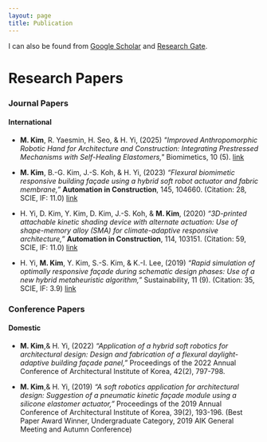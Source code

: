 ```yaml
---
layout: page
title: Publication
---
```



I can also be found from [Google Scholar](https://scholar.google.com/citations?user=j2HTPsAAAAAJ&hl=ko) and [Research Gate](https://www.researchgate.net/profile/Mijin-Kim-27).


# Research Papers

### Journal Papers

#### International

- **M. Kim**, R. Yaesmin, H. Seo, & H. Yi, (2025) _"Improved Anthropomorphic Robotic Hand for Architecture and Construction: Integrating Prestressed Mechanisms with Self-Healing Elastomers,"_ Biomimetics, 10 (5). [link](https://www.mdpi.com/2313-7673/10/5/284)

- **M. Kim**, B.-G. Kim, J.-S. Koh, & H. Yi, (2023) _“Flexural biomimetic responsive building façade using a hybrid soft robot actuator and fabric membrane,”_ **Automation in Construction**, 145, 104660.  (Citation: 28, SCIE, IF: 11.0) [link](https://www.sciencedirect.com/science/article/abs/pii/S0926580522005301?via%3Dihub) 

- H. Yi, D. Kim, Y. Kim, D. Kim, J.-S. Koh, & **M. Kim**, (2020) _“3D-printed attachable kinetic shading device with alternate actuation: Use of shape-memory alloy (SMA) for climate-adaptive responsive architecture,”_ **Automation in Construction**, 114, 103151. (Citation: 59, SCIE, IF: 11.0) [link](https://www.sciencedirect.com/science/article/abs/pii/S0926580519308507?via%3Dihub)

- H. Yi, **M. Kim**, Y. Kim, S.-S. Kim, & K.-I. Lee, (2019) _“Rapid simulation of optimally responsive façade during schematic design phases: Use of a new hybrid metaheuristic algorithm,”_ Sustainability, 11 (9). (Citation: 35, SCIE, IF: 3.9) [link](https://www.mdpi.com/2071-1050/11/9/2681)


### Conference Papers

#### Domestic

- **M. Kim**,& H. Yi, (2022) _“Application of a hybrid soft robotics for architectural design: Design and fabrication of a flexural daylight-adaptive building façade panel,”_ Proceedings of the 2022 Annual Conference of Architectural Institute of Korea, 42(2), 797-798.

- **M. Kim**,& H. Yi, (2019) _“A soft robotics application for architectural design: Suggestion of a pneumatic kinetic façade module using a silicone elastomer actuator,”_ Proceedings of the 2019 Annual Conference of Architectural Institute of Korea, 39(2), 193-196. (Best Paper Award Winner, Undergraduate Category, 2019 AIK General Meeting and Autumn Conference)

